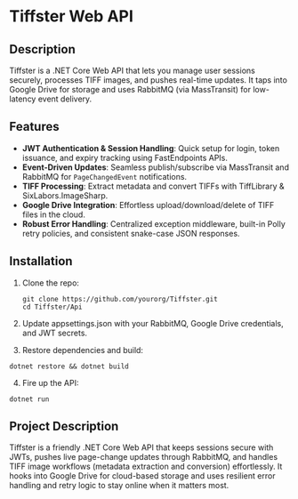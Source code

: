 # Tiffster Web API

## Description
Tiffster is a .NET Core Web API that lets you manage user sessions securely, processes TIFF images, and pushes real-time updates. It taps into Google Drive for storage and uses RabbitMQ (via MassTransit) for low-latency event delivery.

## Features
- **JWT Authentication & Session Handling**: Quick setup for login, token issuance, and expiry tracking using FastEndpoints APIs.  
- **Event-Driven Updates**: Seamless publish/subscribe via MassTransit and RabbitMQ for `PageChangedEvent` notifications.  
- **TIFF Processing**: Extract metadata and convert TIFFs with TiffLibrary & SixLabors.ImageSharp.  
- **Google Drive Integration**: Effortless upload/download/delete of TIFF files in the cloud.  
- **Robust Error Handling**: Centralized exception middleware, built-in Polly retry policies, and consistent snake-case JSON responses.

## Installation
1. Clone the repo:  
   ```
   git clone https://github.com/yourorg/Tiffster.git
   cd Tiffster/Api
   ```

2. Update appsettings.json with your RabbitMQ, Google Drive credentials, and JWT secrets.

3. Restore dependencies and build:

```
dotnet restore && dotnet build
```

4. Fire up the API:

```
dotnet run
```

## Project Description  
Tiffster is a friendly .NET Core Web API that keeps sessions secure with JWTs, pushes live page-change updates through RabbitMQ, and handles TIFF image workflows (metadata extraction and conversion) effortlessly. It hooks into Google Drive for cloud-based storage and uses resilient error handling and retry logic to stay online when it matters most.
